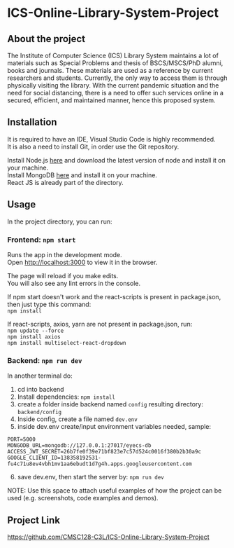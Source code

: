 # ICS-Online-Library-System-Project

## About the project
The Institute of Computer Science (ICS) Library System maintains a lot of materials such as Special Problems and thesis of BSCS/MSCS/PhD alumni, books and journals. These materials are used as a reference by current researchers and students. Currently, the only way to access them is through physically visiting the library. With the current pandemic situation and the need for social distancing, there is a need to offer such services online in a secured, efficient, and maintained manner, hence this proposed system.

## Installation
It is required to have an IDE, Visual Studio Code is highly recommended.\
It is also a need to install Git, in order use the Git repository.

Install Node.js [here](https://nodejs.org/en/) and download the latest version of node and install it on your machine.\
Install MongoDB [here](https://www.mongodb.com/try/download/community) and install it on your machine.\
React JS is already part of the directory. 

## Usage
In the project directory, you can run:

### Frontend: `npm start`

Runs the app in the development mode.\
Open [http://localhost:3000](http://localhost:3000) to view it in the browser.

The page will reload if you make edits.\
You will also see any lint errors in the console.

If npm start doesn't work and the react-scripts is present in package.json, then just type this command:\
`npm install`

If react-scripts, axios, yarn are not present in package.json, run:\
`npm update --force`\
`npm install axios`\
`npm install multiselect-react-dropdown`

### Backend: `npm run dev`

In another terminal do:
1. cd into backend
2. Install dependencies: `npm install`
3. create a folder inside backend named `config`
resulting directory: `backend/config`
4. Inside config, create a file named `dev.env`
5. inside dev.env create/input environment variables needed, sample:

`PORT=5000`\
`MONGODB_URL=mongodb://127.0.0.1:27017/eyecs-db`\
`ACCESS_JWT_SECRET=26b7fe0f39e71bf823e7c57d524c0016f380b2b30a9c`\
`GOOGLE_CLIENT_ID=138358192531-fu4c71u8ev4vbh1mv1aa6ebudt1d7g4h.apps.googleusercontent.com`

6. save dev.env, then start the server by: `npm run dev`


NOTE: Use this space to attach useful examples of how the project can be used (e.g. screenshots, code examples and demos).

## Project Link
https://github.com/CMSC128-C3L/ICS-Online-Library-System-Project
